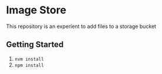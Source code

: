 # Image Store

This repository is an experient to add files to a storage bucket

## Getting Started

1. `nvm install`
1. `npm install`
